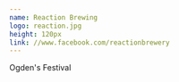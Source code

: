 ```yaml
---
name: Reaction Brewing
logo: reaction.jpg
height: 120px
link: //www.facebook.com/reactionbrewery
---
```

<ul style="list-style-type:none; margin:0; padding:0;">
  <li>Ogden's Festival</li>
</ul>

